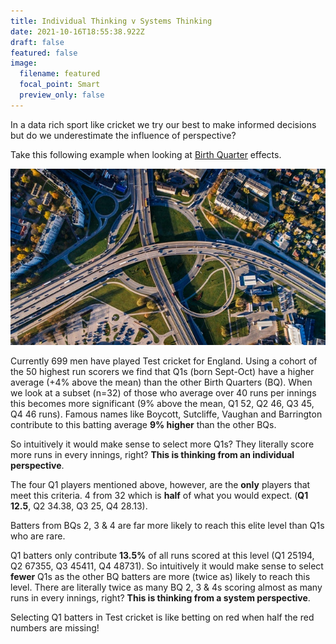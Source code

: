 ```yaml
---
title: Individual Thinking v Systems Thinking
date: 2021-10-16T18:55:38.922Z
draft: false
featured: false
image:
  filename: featured
  focal_point: Smart
  preview_only: false
---
```

In a data rich sport like cricket we try our best to make informed decisions but do we underestimate the influence of perspective?

Take this following example when looking at [Birth Quarter](https://onemoresummer.co.uk/post/what-is-birth-quarter/) effects.

![](pexels-aleksejs-bergmanis-681335.jpg)

Currently 699 men have played Test cricket for England. Using a cohort of the 50 highest run scorers we find that Q1s (born Sept-Oct) have a higher average (+4% above the mean) than the other Birth Quarters (BQ). When we look at a subset (n=32) of those who average over 40 runs per innings this becomes more significant (9% above the mean, Q1 52, Q2 46, Q3 45, Q4 46 runs). Famous names like Boycott, Sutcliffe, Vaughan and Barrington contribute to this batting average **9% higher** than the other BQs.

So intuitively it would make sense to select more Q1s? They literally score more runs in every innings, right? **This is thinking from an individual perspective**.

The four Q1 players mentioned above, however, are the **only** players that meet this criteria. 4 from 32 which is **half** of what you would expect. (**Q1** **12.5**, Q2 34.38, Q3 25, Q4 28.13). 

Batters from BQs 2, 3 & 4 are far more likely to reach this elite level than Q1s who are rare.

Q1 batters only contribute **13.5%** of all runs scored at this level (Q1 25194, Q2 67355, Q3 45411, Q4 48731). So intuitively it would make sense to select **fewer** Q1s as the other BQ batters are more (twice as) likely to reach this level. There are literally twice as many BQ 2, 3 & 4s scoring almost as many runs in every innings, right? **This is thinking from a system perspective**.

Selecting Q1 batters in Test cricket is like betting on red when half the red numbers are missing!